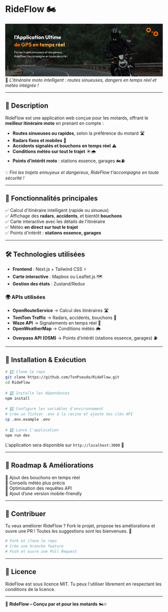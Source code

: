 # RideFlow 🏍️

![RideFlow Banner](/public/Banner.png)
🚀 *L'itinéraire moto intelligent : routes sinueuses, dangers en temps réel et météo intégrée !*

---

## 📌 Description
RideFlow est une application web conçue pour les motards, offrant le **meilleur itinéraire moto** en prenant en compte :
- **Routes sinueuses ou rapides**, selon la préférence du motard 🛣️
- **Radars fixes et mobiles** 🚨
- **Accidents signalés et bouchons en temps réel** ⚠️
- **Conditions météo sur tout le trajet** ☀️🌧️
- **Points d’intérêt moto** : stations essence, garages 🏍️⛽

💡 *Fini les trajets ennuyeux et dangereux, RideFlow t'accompagne en toute sécurité !*

---

## 🚀 Fonctionnalités principales
✅ Calcul d'itinéraire intelligent (rapide ou sinueux)  
✅ Affichage des **radars**, **accidents**, et bientôt **bouchons**  
✅ Carte interactive avec les détails de l’itinéraire  
✅ Météo **en direct sur tout le trajet**  
✅ Points d'intérêt : **stations essence, garages**  

---

## 🛠️ Technologies utilisées

- **Frontend** : Next.js + Tailwind CSS ⚡
- **Carte interactive** : Mapbox ou Leaflet.js 🗺️
- **Gestion des états** : Zustand/Redux

### 🌍 APIs utilisées
- **OpenRouteService** → Calcul des itinéraires 🛣️
- **TomTom Traffic** → Radars, accidents, bouchons 🚦
- **Waze API** → Signalements en temps réel 🚗
- **OpenWeatherMap** → Conditions météo 🌦️
- **Overpass API (OSM)** → Points d’intérêt (stations essence, garages) ⛽

---

## 🔧 Installation & Exécution

```sh
# 1️⃣ Clone le repo
git clone https://github.com/TonPseudo/RideFlow.git
cd RideFlow

# 2️⃣ Installe les dépendances
npm install

# 3️⃣ Configure les variables d'environnement
# Crée un fichier .env à la racine et ajoute tes clés API
cp .env.example .env

# 4️⃣ Lance l'application
npm run dev
```

L'application sera disponible sur `http://localhost:3000` 🚀

---

## 🎯 Roadmap & Améliorations
🔲 Ajout des bouchons en temps réel  
🔲 Conseils météo plus précis  
🔲 Optimisation des requêtes API  
🔲 Ajout d’une version mobile-friendly  

---

## 📩 Contribuer
Tu veux améliorer RideFlow ? Fork le projet, propose tes améliorations et ouvre une PR ! Toutes les suggestions sont les bienvenues. 🚀

```sh
# Fork et clone le repo
# Crée une branche feature
# Push et ouvre une Pull Request
```

---

## 📜 Licence
RideFlow est sous licence MIT. Tu peux l'utiliser librement en respectant les conditions de la licence.

---

🚀 **RideFlow – Conçu par et pour les motards** 🏍️🔥
